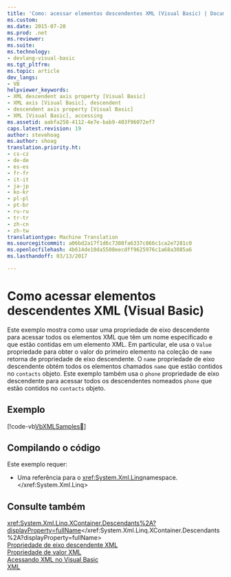 ```yaml
---
title: 'Como: acessar elementos descendentes XML (Visual Basic) | Documentos do Microsoft'
ms.custom: 
ms.date: 2015-07-20
ms.prod: .net
ms.reviewer: 
ms.suite: 
ms.technology:
- devlang-visual-basic
ms.tgt_pltfrm: 
ms.topic: article
dev_langs:
- VB
helpviewer_keywords:
- XML descendent axis property [Visual Basic]
- XML axis [Visual Basic], descendent
- descendent axis property [Visual Basic]
- XML [Visual Basic], accessing
ms.assetid: aabfa258-4112-4e7e-bab9-403f96072ef7
caps.latest.revision: 19
author: stevehoag
ms.author: shoag
translation.priority.ht:
- cs-cz
- de-de
- es-es
- fr-fr
- it-it
- ja-jp
- ko-kr
- pl-pl
- pt-br
- ru-ru
- tr-tr
- zh-cn
- zh-tw
translationtype: Machine Translation
ms.sourcegitcommit: a06bd2a17f1d6c7308fa6337c866c1ca2e7281c0
ms.openlocfilehash: 4b614de10da5508eecdff9625976c1a68a3085a6
ms.lasthandoff: 03/13/2017

---
```

# <a name="how-to-access-xml-descendant-elements-visual-basic"></a>Como acessar elementos descendentes XML (Visual Basic)
Este exemplo mostra como usar uma propriedade de eixo descendente para acessar todos os elementos XML que têm um nome especificado e que estão contidas em um elemento XML. Em particular, ele usa o `Value` propriedade para obter o valor do primeiro elemento na coleção de `name` retorna de propriedade de eixo descendente. O `name` propriedade de eixo descendente obtém todos os elementos chamados `name` que estão contidos no `contacts` objeto. Este exemplo também usa o `phone` propriedade de eixo descendente para acessar todos os descendentes nomeados `phone` que estão contidos no `contacts` objeto.  
  
## <a name="example"></a>Exemplo  
 [!code-vb[VbXMLSamples&#31;](../../../../visual-basic/language-reference/operators/codesnippet/VisualBasic/how-to-access-xml-descendant-elements_1.vb)]  
  
## <a name="compiling-the-code"></a>Compilando o código  
 Este exemplo requer:  
  
-   Uma referência para o <xref:System.Xml.Linq>namespace.</xref:System.Xml.Linq>  
  
## <a name="see-also"></a>Consulte também  
 <xref:System.Xml.Linq.XContainer.Descendants%2A?displayProperty=fullName></xref:System.Xml.Linq.XContainer.Descendants%2A?displayProperty=fullName>   
 [Propriedade de eixo descendente XML](../../../../visual-basic/language-reference/xml-axis/xml-descendant-axis-property.md)   
 [Propriedade de valor XML](../../../../visual-basic/language-reference/xml-axis/xml-value-property.md)   
 [Acessando XML no Visual Basic](../../../../visual-basic/programming-guide/language-features/xml/accessing-xml.md)   
 [XML](../../../../visual-basic/programming-guide/language-features/xml/index.md)
